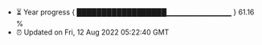 - ⏳ Year progress { ██████████████████▁▁▁▁▁▁▁▁▁▁▁▁ } 61.16 %
- ⏰ Updated on Fri, 12 Aug 2022 05:22:40 GMT


